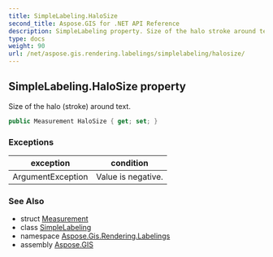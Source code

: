 ```yaml
---
title: SimpleLabeling.HaloSize
second_title: Aspose.GIS for .NET API Reference
description: SimpleLabeling property. Size of the halo stroke around text
type: docs
weight: 90
url: /net/aspose.gis.rendering.labelings/simplelabeling/halosize/
---
```

## SimpleLabeling.HaloSize property

Size of the halo (stroke) around text.

```csharp
public Measurement HaloSize { get; set; }
```

### Exceptions

| exception | condition |
| --- | --- |
| ArgumentException | Value is negative. |

### See Also

* struct [Measurement](../../../aspose.gis.rendering/measurement/)
* class [SimpleLabeling](../)
* namespace [Aspose.Gis.Rendering.Labelings](../../simplelabeling/)
* assembly [Aspose.GIS](../../../)


